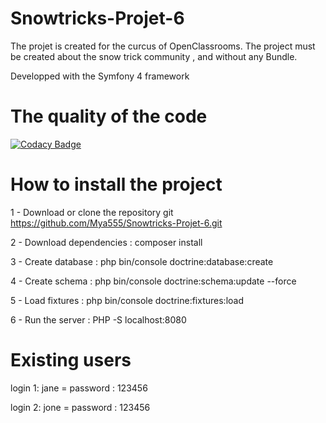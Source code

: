 # Snowtricks-Projet-6

The projet is created for the curcus of OpenClassrooms.
The project must be created about the snow trick community , and without any Bundle.

Developped with the Symfony 4 framework


# The quality of the code

[![Codacy Badge](https://api.codacy.com/project/badge/Grade/4c8d2721113a40f386ca0b7cbb3de67c)](https://app.codacy.com/app/Mya555/Snowtricks-Projet-6?utm_source=github.com&utm_medium=referral&utm_content=Mya555/Snowtricks-Projet-6&utm_campaign=Badge_Grade_Dashboard)

# How to install the project

1 - Download or clone the repository git
https://github.com/Mya555/Snowtricks-Projet-6.git

2 - Download dependencies :
composer install 

3 - Create database :
php bin/console doctrine:database:create

4 - Create schema :
php bin/console doctrine:schema:update --force

5 - Load fixtures :
php bin/console doctrine:fixtures:load

6 - Run the server :
PHP -S localhost:8080

# Existing users

login 1: jane = password : 123456

login 2: jone = password : 123456






